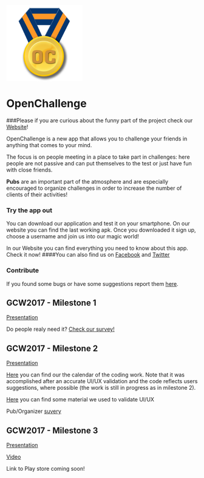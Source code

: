 <img src="ic_launcher.png" alt="Icon" width="200" height="200"/>

# OpenChallenge 
###Please if you are curious about the funny part of the project check our [Website](https://gnufsociety.github.io/index.html)!

OpenChallenge is a new app that allows you to challenge your friends in anything that comes to your mind.

The focus is on people meeting in a place to take part in challenges: here people are not passive and can put themselves to the test or just have fun with close friends.

**Pubs** are an important part of the atmosphere and are especially encouraged to organize challenges in order to increase the number of clients of their activities!

### Try the app out

You can download our application and test it on your smartphone. On our website you can find the last working apk.
Once you downloaded it sign up, choose a username and join us into our magic world!

In our Website you can find everything you need to know about this app. Check it now!
####You can also find us on [Facebook](https://www.facebook.com/gnuf.openchallenge/?fref=ts) and [Twitter](https://twitter.com/GnufTeam?lang=it)

### Contribute

If you found some bugs or have some suggestions report them [here](https://github.com/gnufsociety/openchallenge/issues).

## GCW2017 - Milestone 1

[Presentation](https://drive.google.com/file/d/0BxzqNvZynJFuTTdDWWR0dzIxaHM/view?usp=sharing "In Google Drive...")

Do people realy need it? [Check our survey!](https://drive.google.com/open?id=1-U_5xIuSbrT4D2hFS4C3XrPz_Ko8Ud8sek5cS1dLxmk "Users survey")

## GCW2017 - Milestone 2

[Presentation](https://drive.google.com/open?id=0BxzqNvZynJFuLWo0SE50dUduVk0)

[Here](https://docs.google.com/spreadsheets/d/1gcSQNKwyko8KUxCel-J6TnrHCPXHBI1VwzDgyYXCGT8/edit?usp=sharing) you can find our the calendar of the coding work. Note that it was accomplished after an accurate UI/UX validation and the code reflects users suggestions, where possible (the work is still in progress as in milestone 2).

[Here](/UX-VALIDATION/REPORT.md) you can find some material we used to validate UI/UX

Pub/Organizer [suvery](https://goo.gl/forms/7LozerXpSppzj2Dy1)

## GCW2017 - Milestone 3

[Presentation](https://drive.google.com/open?id=0B8WhWrWYbb1dSGZJencwR0Rmdk0)

[Video](https://drive.google.com/open?id=0B8WhWrWYbb1dUkJEbmtxZDdrSEk)

Link to Play store coming soon!
